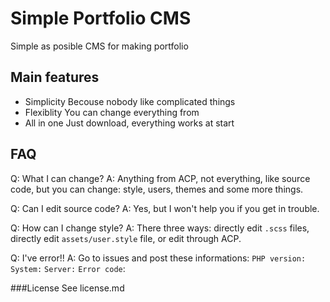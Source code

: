 
# Simple Portfolio CMS
Simple as posible CMS for making portfolio

## Main features
- Simplicity
Becouse nobody like complicated things
- Flexiblity
You can change everything from
- All in one
Just download, everything works at start 

## FAQ
Q: What I can change?
A: Anything from ACP, not everything, like source code, but you can change: style, users, themes and some more things.

Q: Can I edit source code?
A: Yes, but I won't help you if you get in trouble.

Q: How can I change style?
A: There three ways: directly edit `.scss` files, directly edit `assets/user.style` file, or edit through ACP.

Q: I've error!!
A: Go to issues and post these informations:
`PHP version:`
`System:`
`Server:`
`Error code`:

###License
See license.md